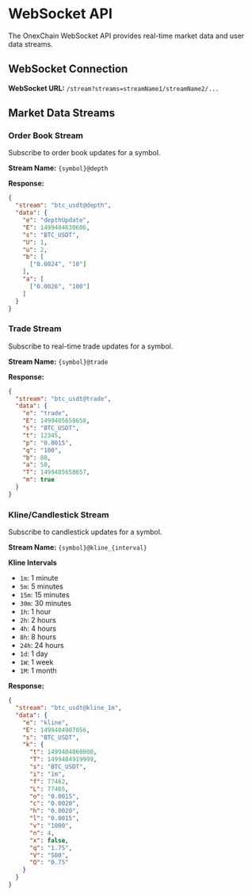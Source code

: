 # WebSocket API

The OnexChain WebSocket API provides real-time market data and user data streams.

## WebSocket Connection

**WebSocket URL:** `/stream?streams=streamName1/streamName2/...`

<!-- ## Authentication

For private data streams, you need to authenticate using your API key. Include the API key in the connection URL:

```
wss://api.onexchain.com/ws?apiKey=YOUR_API_KEY
``` -->

## Market Data Streams

### Order Book Stream

Subscribe to order book updates for a symbol.

**Stream Name:** `{symbol}@depth`

<!-- **Example:**
```json
{
  "method": "SUBSCRIBE",
  "params": ["btc_usdt@depth"],
  "id": 1
}
``` -->

**Response:**
```json
{
  "stream": "btc_usdt@depth",
  "data": {
    "e": "depthUpdate",
    "E": 1499404630606,
    "s": "BTC_USDT",
    "U": 1,
    "u": 2,
    "b": [
      ["0.0024", "10"]
    ],
    "a": [
      ["0.0026", "100"]
    ]
  }
}
```

### Trade Stream

Subscribe to real-time trade updates for a symbol.

**Stream Name:** `{symbol}@trade`

<!-- **Example:**
```json
{
  "method": "SUBSCRIBE",
  "params": ["btc_usdt@trade"],
  "id": 1
}
``` -->

**Response:**
```json
{
  "stream": "btc_usdt@trade",
  "data": {
    "e": "trade",
    "E": 1499405658658,
    "s": "BTC_USDT",
    "t": 12345,
    "p": "0.0015",
    "q": "100",
    "b": 88,
    "a": 50,
    "T": 1499405658657,
    "m": true
  }
}
```

### Kline/Candlestick Stream

Subscribe to candlestick updates for a symbol.

**Stream Name:** `{symbol}@kline_{interval}`

**Kline Intervals**
- `1m`: 1 minute
- `5m`: 5 minutes
- `15m`: 15 minutes
- `30m`: 30 minutes
- `1h`: 1 hour
- `2h`: 2 hours
- `4h`: 4 hours
- `8h`: 8 hours
- `24h`: 24 hours
- `1d`: 1 day
- `1W`: 1 week
- `1M`: 1 month



<!-- **Example:**
```json
{
  "method": "SUBSCRIBE",
  "params": ["btc_usdt@kline_1m"],
  "id": 1
}
``` -->

**Response:**
```json
{
  "stream": "btc_usdt@kline_1m",
  "data": {
    "e": "kline",
    "E": 1499404907056,
    "s": "BTC_USDT",
    "k": {
      "t": 1499404860000,
      "T": 1499404919999,
      "s": "BTC_USDT",
      "i": "1m",
      "f": 77462,
      "L": 77465,
      "o": "0.0015",
      "c": "0.0020",
      "h": "0.0020",
      "l": "0.0015",
      "v": "1000",
      "n": 4,
      "x": false,
      "q": "1.75",
      "V": "500",
      "Q": "0.75"
    }
  }
}
```

<!-- ## User Data Stream

Subscribe to user data updates (orders, trades, etc.).

**Stream Name:** `user`

**Example:**
```json
{
  "method": "SUBSCRIBE",
  "params": ["user"],
  "id": 1
}
```

**Response:**
```json
{
  "stream": "user",
  "data": {
    "e": "executionReport",
    "E": 1499405658658,
    "s": "BTC_USDT",
    "c": "100000",
    "S": "BUY",
    "o": "LIMIT",
    "f": "GTC",
    "q": "1.00000000",
    "p": "0.10200000",
    "P": "0.00000000",
    "F": "0.00000000",
    "g": -1,
    "C": "",
    "x": "NEW",
    "X": "NEW",
    "r": "NONE",
    "i": 4293153,
    "l": "0.00000000",
    "z": "0.00000000",
    "L": "0.00000000",
    "n": "0",
    "N": null,
    "T": 1499405658657,
    "t": -1,
    "I": 8641984,
    "w": true,
    "m": false,
    "M": false,
    "O": 1499405658657,
    "Z": "0.00000000",
    "Y": "0.00000000"
  }
}
``` -->

<!-- 
## WebSocket Commands

### Subscribe

Subscribe to one or more streams.

```json
{
  "method": "SUBSCRIBE",
  "params": ["btc_usdt@depth", "btc_usdt@trade"],
  "id": 1
}
```

### Unsubscribe

Unsubscribe from one or more streams.

```json
{
  "method": "UNSUBSCRIBE",
  "params": ["btc_usdt@depth"],
  "id": 1
}
```

### List Subscriptions

List all current subscriptions.

```json
{
  "method": "LIST_SUBSCRIPTIONS",
  "id": 1
}
```

## Error Handling

WebSocket errors are returned in this format:

```json
{
  "code": 1000,
  "msg": "Invalid request",
  "id": 1
}
```

Common error codes:
- 1000: Invalid request
- 1001: Invalid API key
- 1002: Rate limit exceeded
- 1003: Invalid symbol
- 1004: Invalid interval
- 1005: Invalid stream name  -->